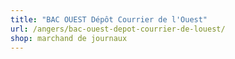 ```yaml
---
title: "BAC OUEST Dépôt Courrier de l'Ouest"
url: /angers/bac-ouest-depot-courrier-de-louest/
shop: marchand de journaux
---
```

